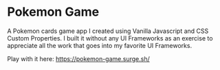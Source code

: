 # Pokemon Game 

A Pokemon cards game app I created using Vanilla Javascript and CSS Custom Properties. I built it without any UI Frameworks as an exercise to appreciate all the work that goes into my favorite UI Frameworks.

Play with it here: https://pokemon-game.surge.sh/
